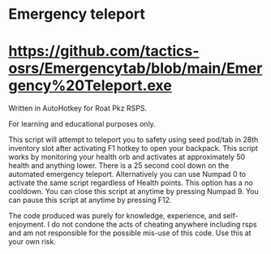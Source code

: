 # Emergency teleport
# https://github.com/tactics-osrs/Emergencytab/blob/main/Emergency%20Teleport.exe
Written in AutoHotkey for Roat Pkz RSPS.

For learning and educational purposes only.




This script will attempt to teleport you to safety using seed pod/tab in 28th inventory slot after activating F1 hotkey to open your backpack.
This script works by monitoring your health orb and activates at approximately 50 health and anything lower. 
There is a 25 second cool down on the automated emergency teleport.
Alternatively you can use Numpad 0 to activate the same script regardless of Health points.
This option has a no cooldown.
You can close this script at anytime by pressing Numpad 9.
You can pause this script at anytime by pressing F12.









The code produced was purely for knowledge, experience, and self-enjoyment. I do not condone the acts of cheating anywhere including rsps and am not responsible for the possible mis-use of this code.
Use this at your own risk.
